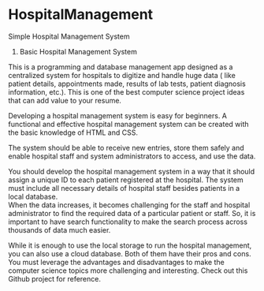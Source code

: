 HospitalManagement
==================

Simple Hospital Management System
1. Basic Hospital Management System

This is a programming and database management app designed as a centralized system for hospitals to digitize and handle huge data ( like patient details, appointments made, results of lab tests, patient diagnosis information, etc.). This is one of the best computer science project ideas that can add value to your resume.  

Developing a hospital management system is easy for beginners. A functional and effective hospital management system can be created with the basic knowledge of HTML and CSS. 

The system should be able to receive new entries, store them safely and enable hospital staff and system administrators to access, and use the data. 

You should develop the hospital management system in a way that it should assign a unique ID to each patient registered at the hospital. The system must include all necessary details of hospital staff besides patients in a local database.  
When the data increases, it becomes challenging for the staff and hospital administrator to find the required data of a particular patient or staff. So, it is important to have search functionality to make the search process across thousands of data much easier.  

While it is enough to use the local storage to run the hospital management, you can also use a cloud database. Both of them have their pros and cons. You must leverage the advantages and disadvantages to make the computer science topics more challenging and interesting. Check out this Github project for reference.
